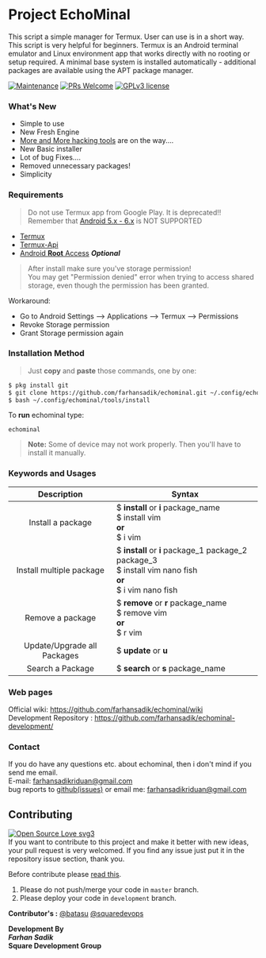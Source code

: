 # Project EchoMinal
This script a simple manager for Termux. User can use is in a short way. This script is very helpful for beginners. Termux is an Android terminal emulator and Linux environment app that works directly with no rooting or setup required. A minimal base system is installed automatically - additional packages are available using the APT package manager.

[![Maintenance](https://img.shields.io/badge/Maintained%3F-yes-green.svg?style=for-the-badge)](https://GitHub.com/YAS-opensource/BookMan/graphs/commit-activity)
[![PRs Welcome](https://img.shields.io/badge/PRs-welcome-brightgreen.svg?style=for-the-badge)](http://makeapullrequest.com)
[![GPLv3 license](https://img.shields.io/badge/License-GPLv3-blue.svg?style=for-the-badge)](http://perso.crans.org/besson/LICENSE.html)


### What's New

* Simple to use
* New Fresh Engine 
* [More and More hacking tools](https://github.com/farhansadik/echominal-development/blob/main/dev_files/hacking_tools.md) are on the way....
* New Basic installer
* Lot of bug Fixes....
* Removed unnecessary packages! 
* Simplicity 

### Requirements
> Do not use Termux app from Google Play. It is deprecated!! Remember that [Android 5.x - 6.x](https://github.com/farhansadik/echominal/issues/56) is NOT SUPPORTED

  * [Termux](https://f-droid.org/en/packages/com.termux/)
  * [Termux-Api](https://f-droid.org/en/packages/com.termux.api/)
  * [Android **Root** Access](https://en.wikipedia.org/wiki/Rooting_(Android)) ***Optional***
> After install make sure you've storage permission! <br>
You may get "Permission denied" error when trying to access shared storage, even though the permission has been granted.

Workaround:
* Go to Android Settings --> Applications --> Termux --> Permissions
* Revoke Storage permission
* Grant Storage permission again

### Installation Method
> Just **copy** and **paste** those commands, one by one:
```bash
$ pkg install git 
$ git clone https://github.com/farhansadik/echominal.git ~/.config/echominal
$ bash ~/.config/echominal/tools/install
```
To **run** echominal type: 

```
echominal
```

> **Note:** Some of device may not work properly. Then you'll have to install it manually. 

### Keywords and Usages

| Description      | Syntax |
| :---------: | ----------- |
| Install a package      | $ **install** or **i** package_name <br>$ install vim <br> **or** <br>$ i vim |
| Install multiple package   | $ **install** or **i** package_1 package_2 package_3 <br>$ install vim nano fish <br> **or** <br>$ i vim nano fish  |
| Remove a package  | $ **remove** or **r** package_name <br>$ remove vim <br> **or** <br>$ r vim |
| Update/Upgrade all Packages   | $ **update** or **u**  |
| Search a Package   | $ **search** or **s** package_name  |

### Web pages
Official wiki: https://github.com/farhansadik/echominal/wiki <br>
Development Repository : https://github.com/farhansadik/echominal-development/

### Contact
If you do have any questions etc. about echominal, then i don't mind if you send me email. <br>
E-mail: farhansadikriduan@gmail.com <br>
bug reports to [github(issues)](https://github.com/farhansadik/echominal/issues) or email me: farhansadikriduan@gmail.com <br>

<!--
### Screenshots

**EchoMinal Engine (old-version)**
![EchoMinal Engine](image/echominal_engine.png?raw=true "Engine")
**Echominal Installer (old-version)**
![EchoMinal Engine PC](image/echominal_installer.png?raw=true "installer")
--> 

## Contributing
[![Open Source Love svg3](https://badges.frapsoft.com/os/v3/open-source.svg?v=103)](https://github.com/ellerbrock/open-source-badges/) <br>
If you want to contribute to this project and make it better with new ideas, your pull request is very welcomed. If you find any issue just put it in the repository issue section, thank you.

Before contribute please [read this](https://github.com/farhansadik/echominal/issues/67).

1. Please do not push/merge your code in `master` branch.
2. Please deploy your code in `development` branch. 

**Contributor's :**
[@batasu](https://github.com/batasu)
[@squaredevops](https://github.com/squaredevops)



**Development By** <br>
_**Farhan Sadik**_ <br>
**Square Development Group**


